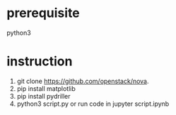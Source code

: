# prerequisite
python3

# instruction 
1. git clone https://github.com/openstack/nova.
2. pip install matplotlib
3. pip install pydriller
4. python3 script.py or run code in jupyter script.ipynb
